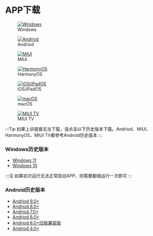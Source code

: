 <!-- # APP下载 -->


# APP下载  




<figure>
  <a href="https://apps.microsoft.com/store/detail/microsoft-%E8%BF%9C%E7%A8%8B%E6%A1%8C%E9%9D%A2/9WZDNCRFJ3PS">
    <img src="/images/andriod.svg" alt="Windows">
  </a>
  <figcaption>Windows</figcaption>
</figure>


<figure>
  <a href="https://tx.cec.cc/RDWeb/Pages/downloads/Microsoft_Remote_Desktop_for_Andriod_Latest.apk">
    <img src="/images/andriod.svg" alt="Andriod">
  </a>
  <figcaption>Andriod</figcaption>
</figure>


<figure>
  <a href="https://tx.cec.cc/RDWeb/Pages/downloads/Microsoft_Remote_Desktop_for_Andriod_Latest.apk">
    <img src="/images/andriod.svg" alt="MIUI">
  </a>
  <figcaption>MIUI</figcaption>
</figure>

<figure>
  <a href="https://tx.cec.cc/RDWeb/Pages/downloads/Microsoft_Remote_Desktop_for_HarmonyOS.apk">
    <img src="/images/andriod.svg" alt="HarmonyOS">
  </a>
  <figcaption>HarmonyOS</figcaption>
</figure>

<figure>
  <a href="https://apps.apple.com/cn/app/microsoft-yuan-cheng-zhuo/id714464092">
    <img src="/images/andriod.svg" alt="iOS/iPadOS">
  </a>
  <figcaption>iOS/iPadOS</figcaption>
</figure>

<figure>
  <a href="https://apps.apple.com/us/app/microsoft-remote-desktop/id1295203466">
    <img src="/images/andriod.svg" alt="macOS">
  </a>
  <figcaption>macOS</figcaption>
</figure>


<figure>
  <a href="https://tx.cec.cc/RDWeb/Pages/downloads/Microsoft_Remote_Desktop_for_Andriod4.0.apk">
    <img src="/images/andriod.svg" alt="MIUI TV">
  </a>
  <figcaption>MIUI TV</figcaption>
</figure>


:::Tip 如果上诉链接无法下载，请点击以下历史版本下载。Andriod、MIUI、HarmonyOS、MIUI TV都参考Android历史版本 :::

### Windows历史版本

* [Windows 11](https://tx.cec.cc/RDWeb/Pages/downloads/Microsoft_Remote_Desktop_for_Windows.AppxBundle)
* [Windows 10](https://tx.cec.cc/RDWeb/Pages/downloads/Microsoft_Remote_Desktop_for_Windows.zip)

:::注 如果初次运行无法正常启动APP，则需要翻墙运行一次即可 :::

### Android历史版本

<!-- * [Andriod/ChromeOS](https://play.google.com/store/apps/details?id=com.microsoft.rdc.androidx&pli=1) 注：此链接为Google市场，国内用户请点击以下链接下载 -->
* [Andriod 9.0+](https://tx.cec.cc/RDWeb/Pages/downloads/Microsoft_Remote_Desktop_for_Andriod9.0.apk)
* [Andriod 8.0+](https://tx.cec.cc/RDWeb/Pages/downloads/Microsoft_Remote_Desktop_for_Andriod8.0.apk)
* [Andriod 7.0+](https://tx.cec.cc/RDWeb/Pages/downloads/Microsoft_Remote_Desktop_for_Andriod7.0.apk)
* [Andriod 6.0+](https://tx.cec.cc/RDWeb/Pages/downloads/Microsoft_Remote_Desktop_for_Andriod6.0.apk)
* [Andriod 6.0+旧版兼容版](https://tx.cec.cc/RDWeb/Pages/downloads/Microsoft_Remote_Desktop_for_Andriod_Old.apk)
* [Andriod 4.0+](https://tx.cec.cc/RDWeb/Pages/downloads/Microsoft_Remote_Desktop_for_Andriod4.0.apk)



